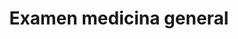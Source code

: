 ---
  title: "Examen medicina general"
  subTitle: ""
  benefits:
    - "Se evalúa la presión arterial, equilibrio, elevación de pesas y se realiza una breve entrevista"
    - "Revisión de signos vitales (respiración, ritmo cardíaco)"
    - "Se evalúa el cuerpo en general: la piel, el abdomen, los pulmones, el movimiento muscular"
    - "Pruebas de reflejos"
  imageUrl: "@images/services/3.jpg"
---